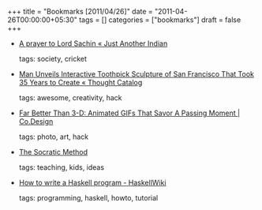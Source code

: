 +++
title = "Bookmarks [2011/04/26]"
date = "2011-04-26T00:00:00+05:30"
tags = []
categories = ["bookmarks"]
draft = false
+++

-   [A prayer to Lord Sachin « Just Another Indian](http://justanotherindian.wordpress.com/2011/04/23/a-prayer-to-lord-sachin/)

    tags: society, cricket

-   [Man Unveils Interactive Toothpick Sculpture of San Francisco That Took 35 Years to Create « Thought Catalog](http://thoughtcatalog.com/2011/man-unveils-interactive-toothpick-sculpture-of-san-francisco-that-took-35-years-to-create/)

    tags: awesome, creativity, hack

-   [Far Better Than 3-D: Animated GIFs That Savor A Passing Moment | Co.Design](http://www.fastcodesign.com/1663683/far-better-than-3-d-animated-gifs-that-savor-a-passing-moment)

    tags: photo, art, hack

-   [The Socratic Method](http://www.garlikov.com/Soc_Meth.html)

    tags: teaching, kids, ideas

-   [How to write a Haskell program - HaskellWiki](http://haskell.org/haskellwiki/How_to_write_a_Haskell_program)

    tags: programming, haskell, howto, tutorial
